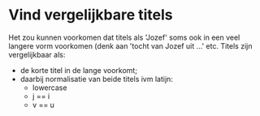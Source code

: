 # Vind vergelijkbare titels

Het zou kunnen voorkomen dat titels als 'Jozef' soms ook in een veel langere vorm voorkomen (denk aan 'tocht van Jozef uit ...' etc.
Titels zijn vergelijkbaar als:

- de korte titel in de lange voorkomt;
- daarbij normalisatie van beide titels ivm latijn:
    - lowercase
    - j == i
    - v == u
